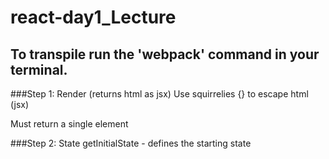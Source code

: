 # react-day1_Lecture

## To transpile run the 'webpack' command in your terminal.

###Step 1: Render (returns html as jsx)
  Use squirrelies {} to escape html (jsx)

  Must return a single element
  
###Step 2: State
  getInitialState - defines the starting state
